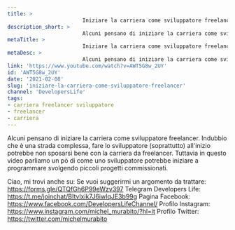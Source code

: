 ```yaml
---
title: > 
                        Iniziare la carriera come sviluppatore freelancer
description_short: > 
                        Alcuni pensano di iniziare la carriera come sviluppatore freelancer. Indubbio che è una strada complessa, fare lo sviluppatore ...
metaTitle: > 
                        Iniziare la carriera come sviluppatore freelancer
metaDesc: > 
                        Alcuni pensano di iniziare la carriera come sviluppatore freelancer. Indubbio che è una strada complessa, fare lo sviluppatore ...
link: 'https://www.youtube.com/watch?v=AWT5G8w_2UY'
id: 'AWT5G8w_2UY'
date: '2021-02-08'
slug: 'iniziare-la-carriera-come-sviluppatore-freelancer'
channel: 'DevelopersLife'
tags: 
- carriera freelancer sviluppatore
- freelancer
- carriera
---
```

Alcuni pensano di iniziare la carriera come sviluppatore freelancer. Indubbio che è una strada complessa, fare lo sviluppatore (soprattutto) all'inizio potrebbe non sposarsi bene con la carriera da freelancer. Tuttavia in questo video parliamo un pò di come uno sviluppatore potrebbe iniziare a programmare svolgendo piccoli progetti commissionati.


Ciao, mi trovi anche su:
Se vuoi suggerirmi un argomento da trattare: https://forms.gle/QTQfGh6P99eWzv397
Telegram Developers Life: https://t.me/joinchat/BItvlxik7J6iwIqJE3b99g
Pagina Facebook: https://www.facebook.com/DevelopersLifeChannel/
Profilo Instagram: https://www.instagram.com/michel_murabito/?hl=it
Profilo Twitter: https://twitter.com/michelmurabito